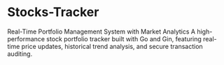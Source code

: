 # Stocks-Tracker
Real-Time Portfolio Management System with Market Analytics  A high-performance stock portfolio tracker built with Go and Gin, featuring real-time price updates, historical trend analysis, and secure transaction auditing.
